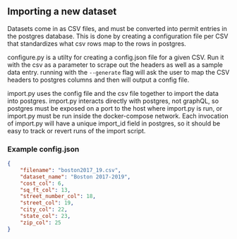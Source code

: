 ## Importing a new dataset

Datasets come in as CSV files, and must be converted into permit entries in the postgres database. This is done by creating a configuration file per CSV that standardizes what csv rows map to the rows in postgres.

configure.py is a utilty for creating a config.json file for a given CSV. Run it with the csv as a parameter to scrape out the headers as well as a sample data entry. running with the `--generate` flag will ask the user to map the CSV headers to postgres columns and then will output a config file.

import.py uses the config file and the csv file together to import the data into postgres. import.py interacts directly with postgres, not graphQL, so postgres must be exposed on a port to the host where import.py is run, or import.py must be run inside the docker-compose network. Each invocation of import.py will have a unique import_id field in postgres, so it should be easy to track or revert runs of the import script.

### Example config.json

```json
{
    "filename": "boston2017_19.csv",
    "dataset_name": "Boston 2017-2019",
    "cost_col": 6,
    "sq_ft_col": 13,
    "street_number_col": 18,
    "street_col": 19,
    "city_col": 22,
    "state_col": 23,
    "zip_col": 25
}
```